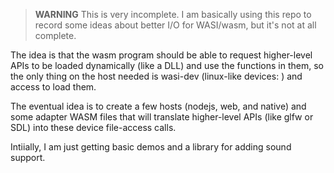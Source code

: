> **WARNING** This is very incomplete. I am basically using this repo to record some ideas about better I/O for WASI/wasm, but it's not at all complete.

The idea is that the wasm program should be able to request higher-level APIs to be loaded dynamically (like a DLL) and use the functions in them, so the only thing on the host needed is wasi-dev (linux-like devices: ) and access to load them.

The eventual idea is to create a few hosts (nodejs, web, and native) and some adapter WASM files that will translate higher-level APIs (like glfw or SDL) into these device file-access calls.

Intiially, I am just getting basic demos and a library for adding sound support.

